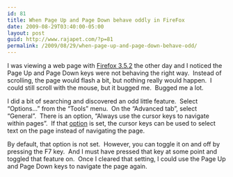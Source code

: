 ```yaml
---
id: 81
title: When Page Up and Page Down behave oddly in FireFox
date: 2009-08-29T03:40:00-05:00
layout: post
guid: http://www.rajapet.com/?p=81
permalink: /2009/08/29/when-page-up-and-page-down-behave-odd/
---
```

I was viewing a web page with [Firefox 3.5.2](http://www.mozilla.com/en-US/firefox/personal.html) the other day and I noticed the Page Up and Page Down keys were not behaving the right way.  Instead of scrolling, the page would flash a bit, but nothing really would happen.  I could still scroll with the mouse, but it bugged me.  Bugged me a lot.

I did a bit of searching and discovered an odd little feature.  Select “Options…” from the “Tools” menu.  On the “Advanced tab”, select “General”.  There is an option, “Always use the cursor keys to navigate within pages”.  If that [option](http://support.mozilla.com/en-US/kb/Options+window+-+Advanced+panel?style_mode=inproduct#General_tab) is set, the cursor keys can be used to select text on the page instead of navigating the page.

By default, that option is not set.  However, you can toggle it on and off by pressing the F7 key.  And I must have pressed that key at some point and toggled that feature on.  Once I cleared that setting, I could use the Page Up and Page Down keys to navigate the page again.